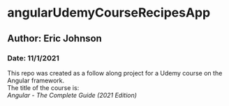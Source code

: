 # angularUdemyCourseRecipesApp

## Author:     Eric Johnson
### Date:       11/1/2021

This repo was created as a follow along project for a Udemy course on the Angular framework.  
The title of the course is:  
*Angular - The Complete Guide (2021 Edition)*